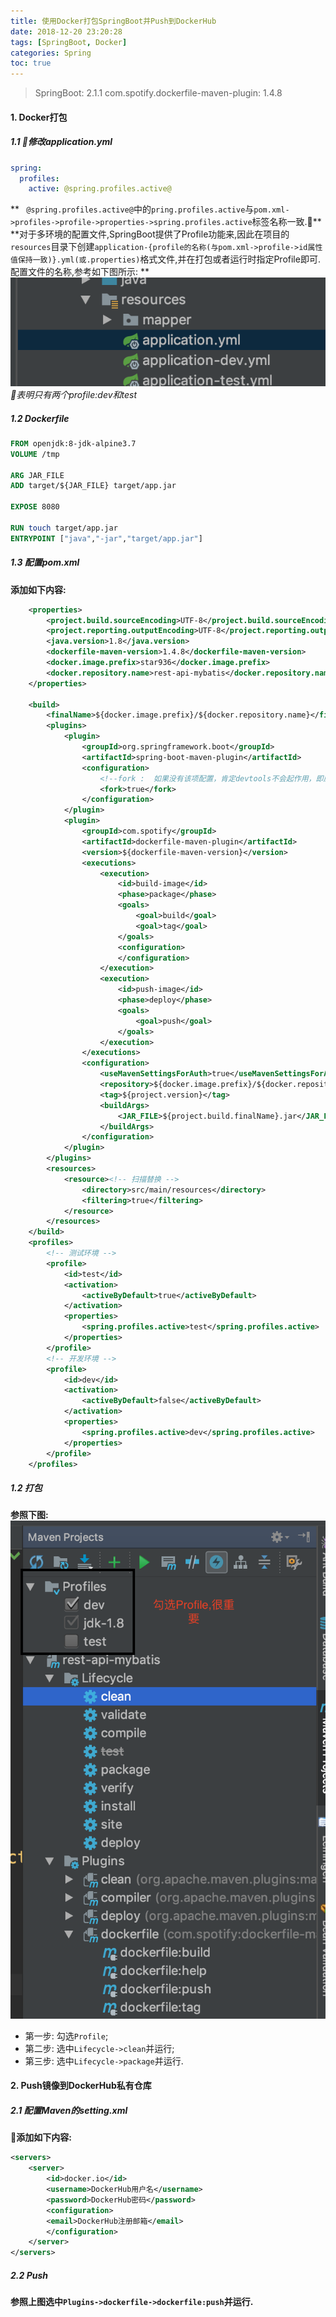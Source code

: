 ```yaml
---
title: 使用Docker打包SpringBoot并Push到DockerHub
date: 2018-12-20 23:20:28
tags: [SpringBoot, Docker]
categories: Spring
toc: true
---
```


> SpringBoot: 2.1.1
> com.spotify.dockerfile-maven-plugin: 1.4.8


#### 1. Docker打包
##### 1.1 修改application.yml
```yaml
spring:
  profiles:
    active: @spring.profiles.active@
```
** ` @spring.profiles.active@`中的`pring.profiles.active`与`pom.xml->profiles->profile->properties->spring.profiles.active`标签名称一致.**
**对于多环境的配置文件,SpringBoot提供了Profile功能来,因此在项目的`resources`目录下创建`application-{profile的名称(与pom.xml->profile->id属性值保持一致)}.yml(或.properties)`格式文件,并在打包或者运行时指定Profile即可.配置文件的名称,参考如下图所示: **
![图1](docker/1.png)
*表明只有两个profile:dev和test*

##### 1.2 Dockerfile
```Dockerfile
FROM openjdk:8-jdk-alpine3.7
VOLUME /tmp

ARG JAR_FILE
ADD target/${JAR_FILE} target/app.jar

EXPOSE 8080

RUN touch target/app.jar
ENTRYPOINT ["java","-jar","target/app.jar"]
```

##### 1.3 配置pom.xml
**添加如下内容:**
```xml
	<properties>
		<project.build.sourceEncoding>UTF-8</project.build.sourceEncoding>
		<project.reporting.outputEncoding>UTF-8</project.reporting.outputEncoding>
		<java.version>1.8</java.version>
        <dockerfile-maven-version>1.4.8</dockerfile-maven-version>
        <docker.image.prefix>star936</docker.image.prefix>
        <docker.repository.name>rest-api-mybatis</docker.repository.name>
	</properties>

    <build>
        <finalName>${docker.image.prefix}/${docker.repository.name}</finalName>
        <plugins>
            <plugin>
                <groupId>org.springframework.boot</groupId>
                <artifactId>spring-boot-maven-plugin</artifactId>
                <configuration>
                    <!--fork :  如果没有该项配置，肯定devtools不会起作用，即应用不会restart -->
                    <fork>true</fork>
                </configuration>
            </plugin>
            <plugin>
                <groupId>com.spotify</groupId>
                <artifactId>dockerfile-maven-plugin</artifactId>
                <version>${dockerfile-maven-version}</version>
                <executions>
                    <execution>
                        <id>build-image</id>
                        <phase>package</phase>
                        <goals>
                            <goal>build</goal>
                            <goal>tag</goal>
                        </goals>
                        <configuration>
                        </configuration>
                    </execution>
                    <execution>
                        <id>push-image</id>
                        <phase>deploy</phase>
                        <goals>
                            <goal>push</goal>
                        </goals>
                    </execution>
                </executions>
                <configuration>
                    <useMavenSettingsForAuth>true</useMavenSettingsForAuth>
                    <repository>${docker.image.prefix}/${docker.repository.name}</repository>
                    <tag>${project.version}</tag>
                    <buildArgs>
                        <JAR_FILE>${project.build.finalName}.jar</JAR_FILE>
                    </buildArgs>
                </configuration>
            </plugin>
        </plugins>
        <resources>
            <resource><!-- 扫描替换 -->
                <directory>src/main/resources</directory>
                <filtering>true</filtering>
            </resource>
        </resources>
    </build>
    <profiles>
        <!-- 测试环境 -->
        <profile>
            <id>test</id>
            <activation>
                <activeByDefault>true</activeByDefault>
            </activation>
            <properties>
                <spring.profiles.active>test</spring.profiles.active>
            </properties>
        </profile>
        <!-- 开发环境 -->
        <profile>
            <id>dev</id>
            <activation>
                <activeByDefault>false</activeByDefault>
            </activation>
            <properties>
                <spring.profiles.active>dev</spring.profiles.active>
            </properties>
        </profile>
    </profiles>
```

##### 1.2 打包
**参照下图:**
![图2](docker/2.png)
* 第一步: 勾选`Profile`;
* 第二步: 选中`Lifecycle->clean`并运行;
* 第三步: 选中`Lifecycle->package`并运行.

#### 2. Push镜像到DockerHub私有仓库
##### 2.1 配置Maven的setting.xml
**添加如下内容:**
```xml
<servers>
    <server>
        <id>docker.io</id>
        <username>DockerHub用户名</username>
        <password>DockerHub密码</password>
        <configuration>
        <email>DockerHub注册邮箱</email>
        </configuration>
    </server>
</servers>
```
##### 2.2 Push
**参照上图选中`Plugins->dockerfile->dockerfile:push`并运行.**
